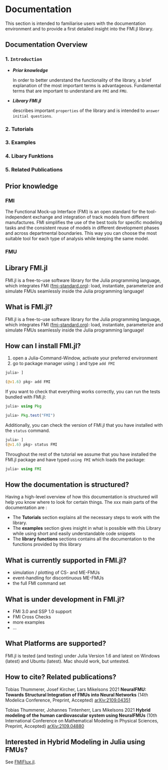 
# Documentation
This section is intended to familiarise users with the documentation environment and to provide a first detailed insight into the FMI.jl library.
## Documentation Overview
### 1. ```Introduction```
- ***Prior knowledge***  
  
  In order to better understand the functionality of the library, a brief explanation of the most important terms is advantageous. Fundamental terms that are important to understand are `FMI` and `FMU`.  
- ***Library FMI.jl***  
  
  describes important `properties` of the library and is intended to `answer initial questions`. 

### 2. Tutorials

### 3. Examples

### 4. Libary Funktions

### 5. Related Publications

## Prior knowledge


### FMI
The Functional Mock-up Interface (FMI) is an open standard for the tool-independent exchange and integration of track models from different manufactures. FMI simplifies the use of the best tools for specific modeling tasks and the consistent reuse of models in different development phases and across departmental boundaries. This way you can choose the most suitable tool for each type of analysis while keeping the same model.  


### FMU

## Library FMI.jl
FMI.jl is a free-to-use software library for the Julia programming language, which integrates FMI ([fmi-standard.org](http://fmi-standard.org/)): load, instantiate, parameterize and simulate FMUs seamlessly inside the Julia programming language!







## What is FMI.jl?
FMI.jl is a free-to-use software library for the Julia programming language, which integrates FMI ([fmi-standard.org](http://fmi-standard.org/)): load, instantiate, parameterize and simulate FMUs seamlessly inside the Julia programming language!

## How can I install FMI.jl?
1. open a Julia-Command-Window, activate your preferred environment
1. go to package manager using ```]``` and type ```add FMI```
```julia
julia> ]

(@v1.6) pkg> add FMI
```

If you want to check that everything works correctly, you can run the tests bundled with FMI.jl:
```julia
julia> using Pkg

julia> Pkg.test("FMI")
```

Additionally, you can check the version of FMI.jl that you have installed with the ```status``` command.
```julia
julia> ]
(@v1.6) pkg> status FMI
```

Throughout the rest of the tutorial we assume that you have installed the FMI.jl package and have typed ```using FMI``` which loads the package:

```julia
julia> using FMI
```

## How the documentation is structured?
Having a high-level overview of how this documentation is structured will help you know where to look for certain things. The xxx main parts of the documentation are :
- The __Tutorials__ section explains all the necessary steps to work with the library.
- The __examples__ section gives insight in what is possible with this Library while using short and easily understandable code snippets
- The __library functions__ sections contains all the documentation to the functions provided by this library

## What is currently supported in FMI.jl?
- simulation / plotting of CS- and ME-FMUs
- event-handling for discontinuous ME-FMUs
- the full FMI command set

## What is under development in FMI.jl?
- FMI 3.0 and SSP 1.0 support
- FMI Cross Checks
- more examples
- ...

## What Platforms are supported?
FMI.jl is tested (and testing) under Julia Version 1.6 and latest on Windows (latest) and Ubuntu (latest). Mac should work, but untested.

## How to cite? Related publications?
Tobias Thummerer, Josef Kircher, Lars Mikelsons 2021 **NeuralFMU: Towards Structural Integration of FMUs into Neural Networks** (14th Modelica Conference, Preprint, Accepted) [arXiv:2109.04351](https://arxiv.org/abs/2109.04351)

Tobias Thummerer, Johannes Tintenherr, Lars Mikelsons 2021 **Hybrid modeling of the human cardiovascular system using NeuralFMUs** (10th International Conference on Mathematical Modeling in Physical Sciences, Preprint, Accepted) [arXiv:2109.04880](https://arxiv.org/abs/2109.04880)

## Interested in Hybrid Modeling in Julia using FMUs?
See [FMIFlux.jl](https://github.com/ThummeTo/FMIFlux.jl).
